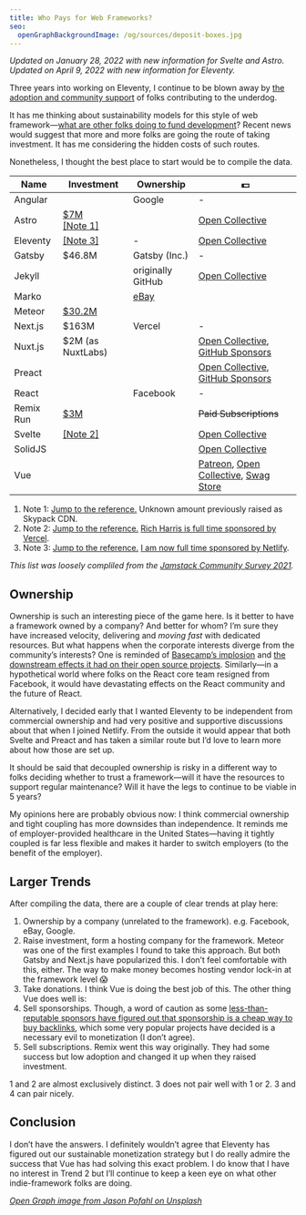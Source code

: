 ```yaml
---
title: Who Pays for Web Frameworks?
seo:
  openGraphBackgroundImage: /og/sources/deposit-boxes.jpg
---
```

_Updated on January 28, 2022 with new information for Svelte and Astro._
_Updated on April 9, 2022 with new information for Eleventy._

Three years into working on Eleventy, I continue to be blown away by [the adoption and community support](https://www.11ty.dev/blog/jamstack-survey-2021/) of folks contributing to the underdog.

It has me thinking about sustainability models for this style of web framework—[what are other folks doing to fund development](https://twitter.com/zachleat/status/1447940347384971275)? Recent news would suggest that more and more folks are going the route of taking investment. It has me considering the hidden costs of such routes.

Nonetheless, I thought the best place to start would be to compile the data.

<table>
  <thead>
    <tr>
      <th>Name</th>
      <th>Investment</th>
      <th>Ownership</th>
      <th>💵</th>
    </tr>
  </thead>
  <tbody>
    <tr>
      <td>Angular</td>
      <td></td>
      <td>Google</td>
      <td>-</td>
    </tr>
    <tr>
      <td>Astro</td>
      <td><a href="https://astro.build/blog/the-astro-technology-company/">$7M</a><br><a href="#subnote-1" id="link-subnote-1">[Note 1]</a></td>
      <td></td>
      <td><a href="https://opencollective.com/astrodotbuild">Open Collective</a></td>
    </tr>
    <tr>
      <td>Eleventy</td>
      <td><a href="#subnote-3" id="link-subnote-3">[Note 3]</a></td>
      <td>-</td>
      <td><a href="https://opencollective.com/11ty">Open Collective</a></td>
    </tr>
    <tr>
      <td>Gatsby</td>
      <td>$46.8M</td>
      <td>Gatsby (Inc.)</td>
      <td>-</td>
    </tr>
    <tr>
      <td>Jekyll</td>
      <td></td>
      <td>originally GitHub</td>
      <td><a href="https://opencollective.com/jekyll">Open Collective</a></td>
    </tr>
    <tr>
      <td>Marko</td>
      <td></td>
      <td><a href="https://github.com/eBay">eBay</a></td>
      <td></td>
    </tr>
    <tr>
      <td>Meteor</td>
      <td><a href="https://en.wikipedia.org/wiki/Meteor_(web_framework)">$30.2M</a></td>
      <td></td>
      <td></td>
    </tr>
    <tr>
      <td>Next.js</td>
      <td>$163M</td>
      <td>Vercel</td>
      <td>-</td>
    </tr>
    <tr>
      <td>Nuxt.js</td>
      <td>$2M (as NuxtLabs)</td>
      <td></td>
      <td><a href="https://opencollective.com/nuxtjs">Open Collective</a>, <a href="https://github.com/sponsors/nuxt">GitHub Sponsors</a></td>
    </tr>
    <tr>
      <td>Preact</td>
      <td></td>
      <td></td>
      <td><a href="https://opencollective.com/preact">Open Collective</a>, <a href="https://github.com/sponsors/preactjs">GitHub Sponsors</a></td>
    </tr>
    <tr>
      <td>React</td>
      <td></td>
      <td>Facebook</td>
      <td>-</td>
    </tr>
    <tr>
      <td>Remix Run</td>
      <td><a href="https://remix.run/blog/seed-funding-for-remix">$3M</a></td>
      <td></td>
      <td><del>Paid Subscriptions</del></td>
    </tr>
    <tr>
      <td>Svelte</td>
      <td><a href="#subnote-2" id="link-subnote-2">[Note 2]</a></td>
      <td></td>
      <td><a href="https://opencollective.com/svelte">Open Collective</a></td>
    </tr>
    <tr>
      <td>SolidJS</td>
      <td></td>
      <td></td>
      <td><a href="https://opencollective.com/solid">Open Collective</a></td>
    </tr>
    <tr>
      <td>Vue</td>
      <td></td>
      <td></td>
      <td><a href="https://www.patreon.com/evanyou">Patreon</a>, <a href="https://opencollective.com/vuejs">Open Collective</a>, <a href="https://vue.threadless.com/">Swag Store</a></td>
    </tr>
  </tbody>
</table>

<ol class="notes">
  <li class="notes_note">Note 1: <a id="subnote-1" href="#link-subnote-1" class="notes_linkback">Jump to the reference.</a> Unknown amount previously raised as Skypack CDN.</li>
  <li class="notes_note">Note 2: <a id="subnote-2" href="#link-subnote-2" class="notes_linkback">Jump to the reference.</a> <a href="https://vercel.com/blog/vercel-welcomes-rich-harris-creator-of-svelte">Rich Harris is full time sponsored by Vercel</a>.</li>
  <li class="notes_note">Note 3: <a id="subnote-3" href="#link-subnote-3" class="notes_linkback">Jump to the reference.</a> <a href="https://www.zachleat.com/web/eleventy-oss/">I am now full time sponsored by Netlify</a>.</li>
</ol>

_This list was loosely compliled from the [Jamstack Community Survey 2021](https://jamstack.org/survey/2021/#choices-frameworks)._

## Ownership

Ownership is such an interesting piece of the game here. Is it better to have a framework owned by a company? And better for whom? I’m sure they have increased velocity, delivering and <em>moving fast</em> with dedicated resources. But what happens when the corporate interests diverge from the community’s interests? One is reminded of [Basecamp’s implosion](https://www.theverge.com/2021/5/3/22418208/basecamp-all-hands-meeting-employee-resignations-buyouts-implosion) and [the downstream effects it had on their open source projects](https://twitter.com/sstephenson/status/1388146131377528832). Similarly—in a hypothetical world where folks on the React core team resigned from Facebook, it would have devastating effects on the React community and the future of React.

Alternatively, I decided early that I wanted Eleventy to be independent from commercial ownership and had very positive and supportive discussions about that when I joined Netlify. From the outside it would appear that both Svelte and Preact and has taken a similar route but I’d love to learn more about how those are set up.

It should be said that decoupled ownership is risky in a different way to folks deciding whether to trust a framework—will it have the resources to support regular maintenance? Will it have the legs to continue to be viable in 5 years?

My opinions here are probably obvious now: I think commercial ownership and tight coupling has more downsides than independence. It reminds me of employer-provided healthcare in the United States—having it tightly coupled is far less flexible and makes it harder to switch employers (to the benefit of the employer).

## Larger Trends

After compiling the data, there are a couple of clear trends at play here:

1. Ownership by a company (unrelated to the framework). e.g. Facebook, eBay, Google.
2. Raise investment, form a hosting company for the framework. Meteor was one of the first examples I found to take this approach. But both Gatsby and Next.js have popularized this. I don’t feel comfortable with this, either. The way to make money becomes hosting vendor lock-in at the framework level 😱
3. Take donations. I think Vue is doing the best job of this. The other thing Vue does well is:
4. Sell sponsorships. Though, a word of caution as some [less-than-reputable sponsors have figured out that sponsorship is a cheap way to buy backlinks](https://twitter.com/zachleat/status/1295370536600707078), which some very popular projects have decided is a necessary evil to monetization (I don’t agree). <!--Babel, Jest, Bower, and Socket.io -->
5. Sell subscriptions. Remix went this way originally. They had some success but low adoption and changed it up when they raised investment.

1 and 2 are almost exclusively distinct. 3 does not pair well with 1 or 2. 3 and 4 can pair nicely.

## Conclusion

I don’t have the answers. I definitely wouldn’t agree that Eleventy has figured out our sustainable monetization strategy but I do really admire the success that Vue has had solving this exact problem. I do know that I have no interest in Trend 2 but I’ll continue to keep a keen eye on what other indie-framework folks are doing.


_[Open Graph image from Jason Pofahl on Unsplash](https://unsplash.com/photos/6AQY7pO1lS0)_
